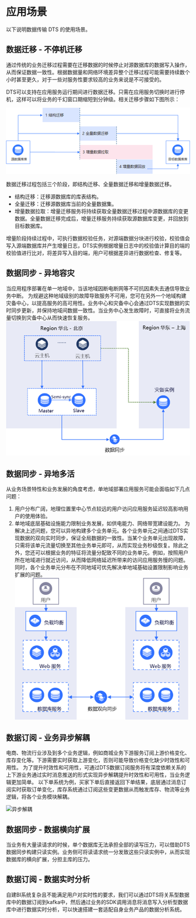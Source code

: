 # 应用场景

以下说明数据传输 DTS 的使用场景。

## 数据迁移 - 不停机迁移

通过传统的业务迁移过程需要在迁移数据的时候停止对源数据库的数据写入操作，从而保证数据一致性。根据数据量和网络环境差异整个迁移过程可能需要持续数个小时甚至更久，对于一些对服务性要求较高的业务来说是不可接受的。

DTS可以支持在应用服务运行期间进行数据迁移。只需在应用服务切换时进行停机，这样可以将业务的千幻窗口期缩短到分钟级。相关迁移步骤如下图所示：


![不停机迁移](../../image/DTS/Application-Scenarios-1.png)

数据迁移过程包括三个阶段，即结构迁移、全量数据迁移和增量数据迁移。
  * 结构迁移：迁移源数据库的库表结构。
  * 全量迁移：迁移源数据库当前的全量数据集。
  * 增量数据拉取：增量迁移服务将持续获取全量数据迁移过程中源数据库的变更数据。全量数据迁移完成后，增量迁移服务持续获取源数据库变更，并回放到目标数据库。

增量阶段持续过程中，可执行数据校验任务，对源端数据分块进行校验，校验值会写入源端数据库并产生增量日志，DTS实例根据增量日志中的校验值计算目的端的校验值进行比对，将差异写入目的端，用户可根据差异进行数据检查、修复等。

## 数据同步 - 异地容灾

当应用程序部署在单一地域中，当该地域因断电断网等不可抗因素失去通信导致业务中断。
为规避这种地域级别的故障导致服务不可用，您可在另外一个地域构建灾备中心，以提高服务的高可用性。业务中心和灾备中心会通过DTS实现数据的实时同步更新，并保持地域间数据一致性。当业务中心发生故障时，可直接将业务流量切换到灾备中心从而快速恢复服务。
![异地容灾](../../image/DTS/Application-Scenarios-2.png)


## 数据同步 - 异地多活

从业务场景特性和业务发展的角度考虑，单地域部署应用服务可能会面临如下几点问题：
1. 用户分布广阔，地理位置里中心节点较远的用户访问应用服务延迟较高影响用户的使用体验。
2. 单地域底层基础设施能力限制业务发展，如供电能力、网络带宽建设能力。
为解决上述问题，您可以异地构建多个业务单元。各个业务单元之间通过DTS实现数据的双向实时同步，保证全局数据的一致性。当某个业务单元出现故障，只需将该单元流量切换至其他业务单元即可，从而实现业务秒级恢复。除此之外，您还可以根据业务的特征将流量分配致不同的业务单元。例如，按照用户所在地域进行就近访问，从而降低网络延迟所带来的访问应用服务慢的问题。同时，各个业务单元分布在不同地域可优先解决单地域基础设置限制影响业务扩展的问题。
![异地容灾](../../image/DTS/Application-Scenarios-3.png)


## 数据订阅 - 业务异步解耦

电商、物流行业涉及到多个业务逻辑，例如商城业务下游服务订阅上游价格变化、库存变化等。下游需要实时获取上游变化，否则可能导致价格变化缺少时效性和可用性。
为了提升时效性和可用性，可通过DTS数据订阅服务将有深度依赖关系的上下游业务通过实时消息推送的形式实现异步解耦提升时效性和可用性，当业务逻辑更加简单。
以下单系统为例，买家下单后直接返回下单结果，底层通过消息订阅实时获取订单变化，库存系统通过订阅这些变更数据从而触发库存、物流等业务逻辑，将各个业务模块解耦。

![异步解耦](../../../../image/Data-Transmission-Service/dts-036.png)


## 数据同步 - 数据横向扩展

当业务有大量读请求的时候，单个数据库无法承担全部的读写压力，可以借助DTS数据同步构建只读实例。业务侧可将读请求统一分发致这些只读实例中，从而实现数据库的横向扩展，分担主库的压力。

## 数据订阅 - 数据实时分析

自建BI系统复杂且不能满足用户对实时性的要求，我们可以通过DTS将关系型数据库中的数据订阅到kafka中，然后通过业务的SDK调用消息将消息写入分析型数据库中进行数据实时分析，可以快速搭建一套适配自身业务产品的数据分析系统。
